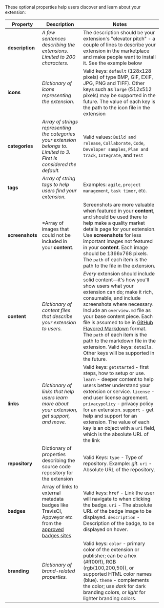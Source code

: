 These optional properties help users discover and learn about your extension:

| Property | Description | Notes |
| --- | --- | --- |
| **description** | *A few sentences describing the extensions. Limited to 200 characters.* | The description should be your extension's "elevator pitch" - a couple of lines to describe your extension in the marketplace and make people want to install it. See the example below |
| **icons** | *Dictionary of icons representing the extension.* | Valid keys: `default` (128x128 pixels) of type BMP, GIF, EXIF, JPG, PNG and TIFF). Other keys such as `large` (512x512 pixels) may be supported in the future. The value of each key is the path to the icon file in the extension |
| **categories** | *Array of strings representing the categories your extension belongs to. Limited to 3\. First is considered the default.* | Valid values: `Build and release`, `Collaborate`, `Code`, `Developer samples`, `Plan and track`, `Integrate`, and `Test` |
| **tags** | *Array of string tags to help users find your extension.* | Examples: `agile`, `project management`, `task timer`, etc. |
| **screenshots** | *Array of images that could not be included in your **content**. | Screenshots are more valuable when featured in your **content**, and should be used there to help make a quality market details page for your extension. Use **screenshots** for less important images not featured in your **content**. Each image should be 1366x768 pixels. The `path` of each item is the path to the file in the extension. |
| **content** | *Dictionary of content files that describe your extension to users.* | *Every* extension should include solid content—it's how you'll show users what your extension can do; make it rich, consumable, and include screenshots where necessary. Include an `overview.md` file as your base content piece. Each file is assumed to be in [GitHub Flavored Markdown](https://help.github.com/articles/github-flavored-markdown/) format. The `path` of each item is the path to the markdown file in the extension. Valid keys: `details`. Other keys will be supported in the future. |
| **links** | *Dictionary of links that help users learn more about your extension, get support, and move.* | Valid keys: `getstarted` - first steps, how to setup or use. `learn` - deeper content to help users better understand your extension or service. `license` - end user license agreement. `privacypolicy` - privacy policy for an extension. `support` - get help and support for an extension. The value of each key is an object with a `uri` field, which is the absolute URL of the link |
| **repository** | Dictionary of properties describing the source code repository for the extension | Valid Keys: `type` - Type of repository. Example: *git*. `uri` - Absolute URL of the repository. |
| **badges** | Array of links to external metadata badges like TravisCI, Appveyor etc from the [approved badges sites](../develop/manifest.md#approvedbadges) | Valid keys: `href` - Link the user will navigate to when clicking the badge. `uri` - The absolute URL of the badge image to be displayed. `description` - Description of the badge, to be displayed on hover. |
| **branding** | *Dictionary of brand-related properties.* | Valid keys: `color` - primary color of the extension or publisher; can be a hex (#ff00ff), RGB (rgb(100,200,50)), or supported HTML color names (blue). `theme` - complements the color; use *dark* for dark branding colors, or *light* for lighter branding colors. |
